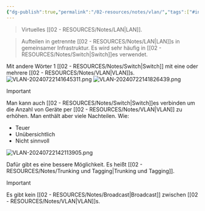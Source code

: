 ```yaml
---
{"dg-publish":true,"permalink":"/02-resources/notes/vlan/","tags":["#informatik/netzwerk"],"noteIcon":"","updated":"2025-09-10T16:35:39.000+02:00"}
---
```


> Virtuelles [[02 - RESOURCES/Notes/LAN\|LAN]].

>Aufteilen in getrennte [[02 - RESOURCES/Notes/LAN\|LAN]]s in gemeinsamer Infrastruktur.
>Es wird sehr häufig in [[02 - RESOURCES/Notes/Switch\|Switch]]es verwendet.



Mit andere Wörter 1 [[02 - RESOURCES/Notes/Switch\|Switch]] mit eine oder mehrere [[02 - RESOURCES/Notes/VLAN\|VLAN]]s.
![VLAN-20240722141645311.png](/img/user/02%20-%20RESOURCES/Files/IMG/VLAN-20240722141645311.png)
![VLAN-20240722141826439.png](/img/user/02%20-%20RESOURCES/Files/IMG/VLAN-20240722141826439.png)

>[!important] 
>Man kann auch [[02 - RESOURCES/Notes/Switch\|Switch]]es verbinden um die Anzahl von Geräte per [[02 - RESOURCES/Notes/VLAN\|VLAN]] zu erhöhen.
>Man enthält aber viele Nachteilen. Wie:
>- Teuer
>- Unübersichtlich
>- Nicht sinnvoll



![VLAN-20240722142113905.png](/img/user/02%20-%20RESOURCES/Files/IMG/VLAN-20240722142113905.png)

Dafür gibt es eine bessere Möglichkeit.
Es heißt [[02 - RESOURCES/Notes/Trunking und Tagging\|Trunking und Tagging]].


>[!important] 
>Es gibt kein [[02 - RESOURCES/Notes/Broadcast\|Broadcast]] zwischen [[02 - RESOURCES/Notes/VLAN\|VLAN]]s.
